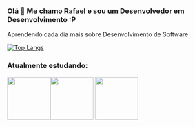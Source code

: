 ### Olá 👋 Me chamo Rafael e sou um Desenvolvedor em Desenvolvimento :P

Aprendendo cada dia mais sobre Desenvolvimento de Software

[![Top Langs](https://github-readme-stats.vercel.app/api/top-langs/?username=rafaDRF&layout=compact&hide=assembly)](https://github.com/anuraghazra/github-readme-stats)

### Atualmente estudando:

<img src="https://cdn.jsdelivr.net/gh/devicons/devicon/icons/python/python-original-wordmark.svg" width = 100px/><img src="https://cdn.jsdelivr.net/gh/devicons/devicon/icons/django/django-original.svg"  width = 100px/> <img src="https://cdn.jsdelivr.net/gh/devicons/devicon/icons/postgresql/postgresql-plain-wordmark.svg" width = 100px/>
